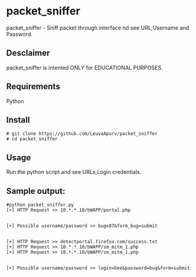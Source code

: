 # packet_sniffer
packet_sniffer - Sniff packet through interface nd see URL,Username and Password.

## Desclaimer
packet_sniffer is intented ONLY for EDUCATIONAL PURPOSES.

## Requirements
Python

## Install
```
# git clone https://github.com/LeuvaApurv/packet_sniffer
# cd packet_sniffer
```

## Usage
Run the python script and see URLs,Login credentials.

## Sample output:
```
#python packet_sniffer.py 
[+] HTTP Request >> 10.*.*.10/bWAPP/portal.php


[+] Possible username/password >> bug=87&form_bug=submit


[+] HTTP Request >> detectportal.firefox.com/success.txt
[+] HTTP Request >> 10.*.*.10/bWAPP/sm_mitm_1.php
[+] HTTP Request >> 10.*.*.10/bWAPP/sm_mitm_1.php


[+] Possible username/password >> login=bee&password=bug&form=submit



```
